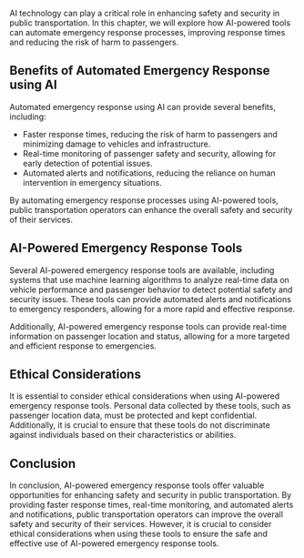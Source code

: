 
AI technology can play a critical role in enhancing safety and security in public transportation. In this chapter, we will explore how AI-powered tools can automate emergency response processes, improving response times and reducing the risk of harm to passengers.

Benefits of Automated Emergency Response using AI
-------------------------------------------------

Automated emergency response using AI can provide several benefits, including:

* Faster response times, reducing the risk of harm to passengers and minimizing damage to vehicles and infrastructure.
* Real-time monitoring of passenger safety and security, allowing for early detection of potential issues.
* Automated alerts and notifications, reducing the reliance on human intervention in emergency situations.

By automating emergency response processes using AI-powered tools, public transportation operators can enhance the overall safety and security of their services.

AI-Powered Emergency Response Tools
-----------------------------------

Several AI-powered emergency response tools are available, including systems that use machine learning algorithms to analyze real-time data on vehicle performance and passenger behavior to detect potential safety and security issues. These tools can provide automated alerts and notifications to emergency responders, allowing for a more rapid and effective response.

Additionally, AI-powered emergency response tools can provide real-time information on passenger location and status, allowing for a more targeted and efficient response to emergencies.

Ethical Considerations
----------------------

It is essential to consider ethical considerations when using AI-powered emergency response tools. Personal data collected by these tools, such as passenger location data, must be protected and kept confidential. Additionally, it is crucial to ensure that these tools do not discriminate against individuals based on their characteristics or abilities.

Conclusion
----------

In conclusion, AI-powered emergency response tools offer valuable opportunities for enhancing safety and security in public transportation. By providing faster response times, real-time monitoring, and automated alerts and notifications, public transportation operators can improve the overall safety and security of their services. However, it is crucial to consider ethical considerations when using these tools to ensure the safe and effective use of AI-powered emergency response tools.
